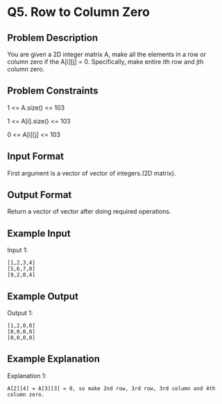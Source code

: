 # Q5. Row to Column Zero
## Problem Description
You are given a 2D integer matrix A, make all the elements in a row or column zero if the A[i][j] = 0. Specifically, make entire ith row and jth column zero.



## Problem Constraints
1 <= A.size() <= 103

1 <= A[i].size() <= 103

0 <= A[i][j] <= 103



## Input Format
First argument is a vector of vector of integers.(2D matrix).



## Output Format
Return a vector of vector after doing required operations.



## Example Input
Input 1:

    [1,2,3,4]
    [5,6,7,0]
    [9,2,0,4]


## Example Output
Output 1:

    [1,2,0,0]
    [0,0,0,0]
    [0,0,0,0]


## Example Explanation
Explanation 1:

    A[2][4] = A[3][3] = 0, so make 2nd row, 3rd row, 3rd column and 4th column zero.